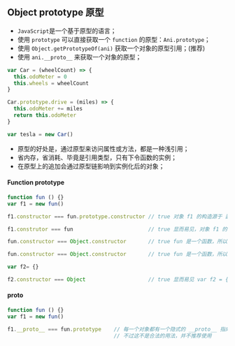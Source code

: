 ## Object prototype 原型

* `JavaScript`是一个基于原型的语言；
* 使用 `prototype` 可以直接获取一个 `function` 的原型：`Ani.prototype`；
* 使用 `Object.getPrototypeOf(ani)` 获取一个对象的原型引用；(推荐)
* 使用 `ani.__proto__` 来获取一个对象的原型；

```js
var Car = (wheelCount) => {
  this.odoMeter = 0
  this.wheels = wheelCount
}

Car.prototype.drive = (miles) => {
  this.odoMeter += miles
  return this.odoMeter
}

var tesla = new Car()
```

* 原型的好处是，通过原型来访问属性或方法，都是一种浅引用；
* 省内存，省消耗、毕竟是引用类型，只有下令函数的实例；
* 在原型上的追加会通过原型链影响到实例化后的对象；

#### Function prototype

```js
function fun () {}
var f1 = new fun()

f1.constructor === fun.prototype.constructor // true 对象 f1 的构造源于 函数 fun 的原型上的构造

f1.construtor === fun                        // true 显而易见，对象 f1 的构造函数正是 fun 本身

fun.constructor === Object.constructor       // true fun 是一个函数，所以它的构造 === Object的构造

fun.constructor === Object.constructor       // true fun 是一个函数，所以它的构造 === Object的构造

var f2= {}

f2.constructor === Object                    // true 显而易见 var f2 = {} 相当于 var f2 = new Object()
```

#### __proto__

```js
function fun () {}
var f1 = new fun()

f1.__proto__ === fun.prototype    // 每一个对象都有一个隐式的 __proto__ 指向 fun 的原型 prototype
                                  // 不过这不是合法的用法，并不推荐使用

```